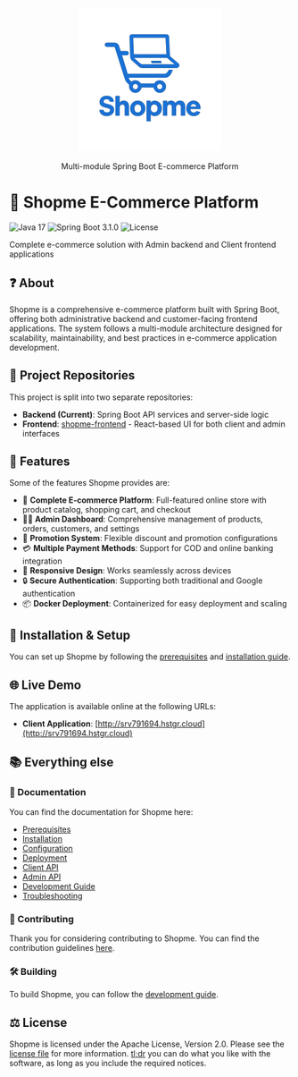 <p align="center">
  <img width="256px" src="assets/logo/shopme.png" alt="Shopme Logo">
  <br>
  <br>
  Multi-module Spring Boot E-commerce Platform
</p>

# 🛒 Shopme E-Commerce Platform

![Java 17](https://img.shields.io/badge/Java-17-orange.svg)
![Spring Boot 3.1.0](https://img.shields.io/badge/Spring%20Boot-3.1.0-brightgreen.svg)
![License](https://img.shields.io/badge/License-Apache%202.0-blue.svg)

Complete e-commerce solution with Admin backend and Client frontend applications

## ❓ About

Shopme is a comprehensive e-commerce platform built with Spring Boot, offering both administrative backend and customer-facing frontend applications. The system follows a multi-module architecture designed for scalability, maintainability, and best practices in e-commerce application development.

## 🔗 Project Repositories

This project is split into two separate repositories:

- **Backend (Current)**: Spring Boot API services and server-side logic
- **Frontend**: [shopme-frontend](https://github.com/thDat7/shopme-frontend) - React-based UI for both client and admin interfaces

## 💪 Features

Some of the features Shopme provides are:

- 🏪 **Complete E-commerce Platform**: Full-featured online store with product catalog, shopping cart, and checkout
- 👨‍💼 **Admin Dashboard**: Comprehensive management of products, orders, customers, and settings
- 🎁 **Promotion System**: Flexible discount and promotion configurations
- 💳 **Multiple Payment Methods**: Support for COD and online banking integration
- 📱 **Responsive Design**: Works seamlessly across devices
- 🔒 **Secure Authentication**: Supporting both traditional and Google authentication
- 📦 **Docker Deployment**: Containerized for easy deployment and scaling

## 🔽 Installation & Setup

You can set up Shopme by following the [prerequisites](/docs/1_prerequisites.md) and [installation guide](/docs/2_installation.md).

## 🌐 Live Demo

The application is available online at the following URLs:

- **Client Application**: [http://srv791694.hstgr.cloud](http://srv791694.hstgr.cloud)

## 📚 Everything else

### 📖 Documentation

You can find the documentation for Shopme here:

- [Prerequisites](/docs/1_prerequisites.md)
- [Installation](/docs/2_installation.md)
- [Configuration](/docs/3_1_configuration.md)
- [Deployment](/docs/3_2_deployment.md)
- [Client API](/docs/4_1_api_client.md)
- [Admin API](/docs/4_2_api_admin.md)
- [Development Guide](/docs/5_development.md)
- [Troubleshooting](/docs/6_troubleshooting.md)

### 📙 Contributing

Thank you for considering contributing to Shopme.
You can find the contribution guidelines [here](/docs/CONTRIBUTING.md).

### 🛠️ Building

To build Shopme, you can follow the [development guide](/docs/5_development.md).

## ⚖️ License

Shopme is licensed under the Apache License, Version 2.0. Please see the [license file](LICENSE) for more information.
[tl;dr](https://www.tldrlegal.com/license/apache-license-2.0-apache-2-0) you can do what you like with the software, as long as you include the required notices.
